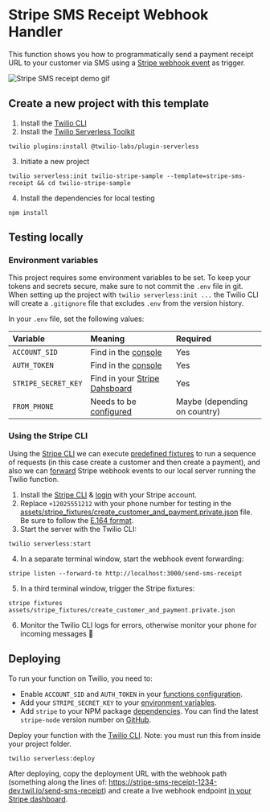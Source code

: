 # Stripe SMS Receipt Webhook Handler

This function shows you how to programmatically send a payment receipt URL to your customer via SMS using a [Stripe webhook event](https://stripe.com/docs/webhooks) as trigger.

![Stripe SMS receipt demo gif](https://github.com/thorsten-stripe/demo-gifs/blob/master/twilio-stripe-sms-receipt.gif?raw=true)

## Create a new project with this template

1. Install the [Twilio CLI](https://www.twilio.com/docs/twilio-cli/quickstart#install-twilio-cli)
2. Install the [Twilio Serverless Toolkit](https://www.twilio.com/docs/labs/serverless-toolkit/getting-started)

```shell
twilio plugins:install @twilio-labs/plugin-serverless
```

3. Initiate a new project

```
twilio serverless:init twilio-stripe-sample --template=stripe-sms-receipt && cd twilio-stripe-sample
```

4. Install the dependencies for local testing

```shell
npm install
```

## Testing locally

### Environment variables

This project requires some environment variables to be set. To keep your tokens and secrets secure, make sure to not commit the `.env` file in git. When setting up the project with `twilio serverless:init ...` the Twilio CLI will create a `.gitignore` file that excludes `.env` from the version history.

In your `.env` file, set the following values:

| Variable            | Meaning                                                                                | Required                     |
| :------------------ | :------------------------------------------------------------------------------------- | :--------------------------- |
| `ACCOUNT_SID`       | Find in the [console](https://www.twilio.com/console)                                  | Yes                          |
| `AUTH_TOKEN`        | Find in the [console](https://www.twilio.com/console)                                  | Yes                          |
| `STRIPE_SECRET_KEY` | Find in your [Stripe Dahsboard](https://dashboard.stripe.com/test/apikeys)             | Yes                          |
| `FROM_PHONE`        | Needs to be [configured](https://www.twilio.com/console/phone-numbers/getting-started) | Maybe (depending on country) |

### Using the Stripe CLI

Using the [Stripe CLI](https://github.com/stripe/stripe-cli#stripe-cli) we can execute [predefined fixtures](assets/stripe_fixtures/create_customer_and_payment.private.json) to run a sequence of requests (in this case create a customer and then create a payment), and also we can [forward](https://github.com/stripe/stripe-cli/wiki/listen-command) Stripe webhook events to our local server running the Twilio function.

1. Install the [Stripe CLI](https://github.com/stripe/stripe-cli#installation) & [login](https://github.com/stripe/stripe-cli/wiki/login-command) with your Stripe account.
2. Replace `+12025551212` with your phone number for testing in the [assets/stripe_fixtures/create_customer_and_payment.private.json](assets/stripe_fixtures/create_customer_and_payment.private.json) file. Be sure to follow the [E.164 format](https://www.twilio.com/docs/glossary/what-e164).
3. Start the server with the Twilio CLI:

```shell
twilio serverless:start
```

4. In a separate terminal window, start the webhook event forwarding:

```shell
stripe listen --forward-to http://localhost:3000/send-sms-receipt
```

5. In a third terminal window, trigger the Stripe fixtures:

```shell
stripe fixtures assets/stripe_fixtures/create_customer_and_payment.private.json
```

6. Monitor the Twilio CLI logs for errors, otherwise monitor your phone for incoming messages 🎉

## Deploying

To run your function on Twilio, you need to:

- Enable `ACCOUNT_SID` and `AUTH_TOKEN` in your [functions configuration](https://www.twilio.com/console/functions/configure).
- Add your `STRIPE_SECRET_KEY` to your [environment variables](https://www.twilio.com/console/functions/configure).
- Add `stripe` to your NPM package [dependencies](https://www.twilio.com/console/functions/configure). You can find the latest `stripe-node` version number on [GitHub](https://github.com/stripe/stripe-node/blob/master/VERSION).

Deploy your function with the [Twilio CLI](https://www.twilio.com/docs/twilio-cli/quickstart). Note: you must run this from inside your project folder.

```
twilio serverless:deploy
```

After deploying, copy the deployment URL with the webhook path (something along the lines of: https://stripe-sms-receipt-1234-dev.twil.io/send-sms-receipt) and create a live webhook endpoint [in your Stripe dashboard](https://stripe.com/docs/webhooks/setup#configure-webhook-settings).
